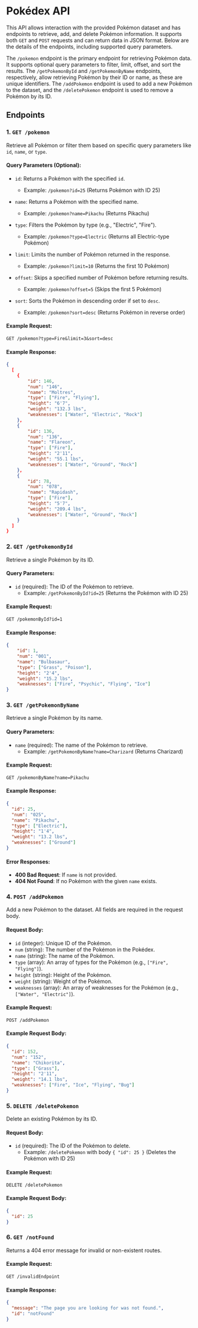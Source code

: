 # Pokédex API

This API allows interaction with the provided Pokémon dataset and has endpoints to retrieve, add, and delete Pokémon information. It supports both `GET` and `POST` requests and can return data in JSON format. Below are the details of the endpoints, including supported query parameters.

The `/pokemon` endpoint is the primary endpoint for retrieving Pokémon data. It supports optional query parameters to filter, limit, offset, and sort the results. The `/getPokemonById` and `/getPokemonByName` endpoints, respectively, allow retrieving Pokémon by their ID or name, as these are unique identifiers. The `/addPokemon` endpoint is used to add a new Pokémon to the dataset, and the `/deletePokemon` endpoint is used to remove a Pokémon by its ID.

## Endpoints

### 1. `GET /pokemon`

Retrieve all Pokémon or filter them based on specific query parameters like `id`, `name`, or `type`.

#### Query Parameters (Optional):
- `id`: Returns a Pokémon with the specified `id`.
  - Example: `/pokemon?id=25` (Returns Pokémon with ID 25)
  
- `name`: Returns a Pokémon with the specified name.
  - Example: `/pokemon?name=Pikachu` (Returns Pikachu)

- `type`: Filters the Pokémon by type (e.g., "Electric", "Fire").
  - Example: `/pokemon?type=Electric` (Returns all Electric-type Pokémon)

- `limit`: Limits the number of Pokémon returned in the response.
  - Example: `/pokemon?limit=10` (Returns the first 10 Pokémon)

- `offset`: Skips a specified number of Pokémon before returning results.
  - Example: `/pokemon?offset=5` (Skips the first 5 Pokémon)

- `sort`: Sorts the Pokémon in descending order if set to `desc`.
  - Example: `/pokemon?sort=desc` (Returns Pokémon in reverse order)

#### Example Request:
```
GET /pokemon?type=Fire&limit=3&sort=desc
```

#### Example Response:
```json
{
  [
    {
        "id": 146,
        "num": "146",
        "name": "Moltres",
        "type": ["Fire", "Flying"],
        "height": "6'7",
        "weight": "132.3 lbs",
        "weaknesses": ["Water", "Electric", "Rock"]
    },
    {
        "id": 136,
        "num": "136",
        "name": "Flareon",
        "type": ["Fire"],
        "height": "2'11",
        "weight": "55.1 lbs",
        "weaknesses": ["Water", "Ground", "Rock"]
    },
    {
        "id": 78,
        "num": "078",
        "name": "Rapidash",
        "type": ["Fire"],
        "height": "5'7",
        "weight": "209.4 lbs",
        "weaknesses": ["Water", "Ground", "Rock"]
    }
  ]
}
```

### 2. `GET /getPokemonById`

Retrieve a single Pokémon by its ID.

#### Query Parameters:
- `id` (required): The ID of the Pokémon to retrieve.
  - Example: `/getPokemonById?id=25` (Returns the Pokémon with ID 25)

#### Example Request:
```
GET /pokemonById?id=1
```

#### Example Response:
```json
{
    "id": 1,
    "num": "001",
    "name": "Bulbasaur",
    "type": ["Grass", "Poison"],
    "height": "2'4",
    "weight": "15.2 lbs",
    "weaknesses": ["Fire", "Psychic", "Flying", "Ice"]
}
```

### 3. `GET /getPokemonByName`

Retrieve a single Pokémon by its name.

#### Query Parameters:
- `name` (required): The name of the Pokémon to retrieve.
  - Example: `/getPokemonByName?name=Charizard` (Returns Charizard)

#### Example Request:
```
GET /pokemonByName?name=Pikachu
```

#### Example Response:
```json
{
  "id": 25,
  "num": "025",
  "name": "Pikachu",
  "type": ["Electric"],
  "height": "1'4",
  "weight": "13.2 lbs",
  "weaknesses": ["Ground"]
}
```

#### Error Responses:
- **400 Bad Request**: If `name` is not provided.
- **404 Not Found**: If no Pokémon with the given `name` exists.

### 4. `POST /addPokemon`

Add a new Pokémon to the dataset. All fields are required in the request body.

#### Request Body:
- `id` (integer): Unique ID of the Pokémon.
- `num` (string): The number of the Pokémon in the Pokédex.
- `name` (string): The name of the Pokémon.
- `type` (array): An array of types for the Pokémon (e.g., `["Fire", "Flying"]`).
- `height` (string): Height of the Pokémon.
- `weight` (string): Weight of the Pokémon.
- `weaknesses` (array): An array of weaknesses for the Pokémon (e.g., `["Water", "Electric"]`).

#### Example Request:
```
POST /addPokemon
```

#### Example Request Body:
```json
{
  "id": 152,
  "num": "152",
  "name": "Chikorita",
  "type": ["Grass"],
  "height": "2'11",
  "weight": "14.1 lbs",
  "weaknesses": ["Fire", "Ice", "Flying", "Bug"]
}
```

### 5. `DELETE /deletePokemon`

Delete an existing Pokémon by its ID.

#### Request Body:
- `id` (required): The ID of the Pokémon to delete.
  - Example: `/deletePokemon` with body `{ "id": 25 }` (Deletes the Pokémon with ID 25)

#### Example Request:
```
DELETE /deletePokemon
```

#### Example Request Body:
```json
{
  "id": 25
}
```

### 6. `GET /notFound`

Returns a 404 error message for invalid or non-existent routes.

#### Example Request:
```
GET /invalidEndpoint
```

#### Example Response:
```json
{
  "message": "The page you are looking for was not found.",
  "id": "notFound"
}
```
